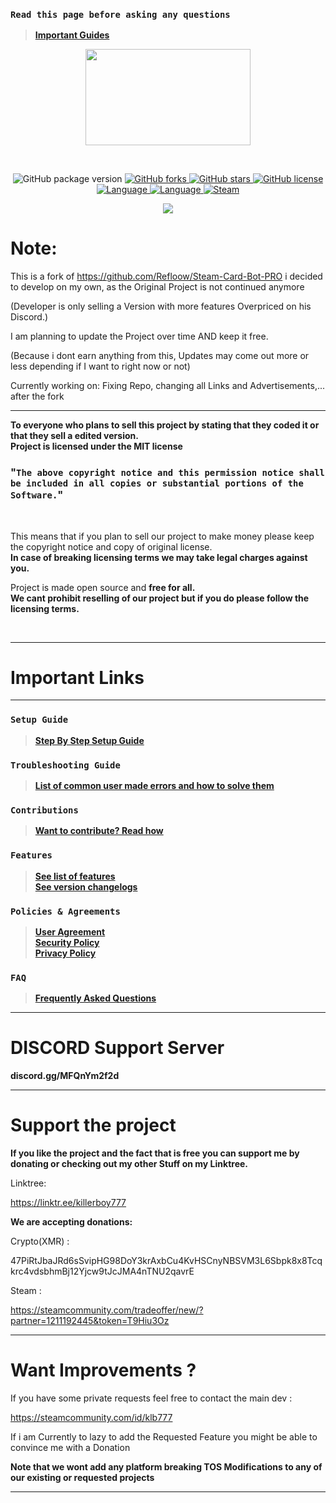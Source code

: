 ### `Read this page before asking any questions`
> **[Important Guides](https://github.com/killerboyyy777/Steam-Card-Bot-PRO#important-links)**<br>

<p align="center">
<img width="264.6" height="154" src="https://i.imgur.com/PUCBfA6.png">
</p>

<br>

<p align= "center">
  <img src="https://img.shields.io/github/package-json/v/killerboyyy777/Steam-Card-Bot-PRO.svg" alt="GitHub package version">
  </a>
    <a href="https://github.com/Refloow/Steam-Card-Bot-PRO/network" target="_blank">
  <img src="https://img.shields.io/github/forks/killerboyyy777/Steam-Card-Bot-PRO.svg?style=plastic" alt="GitHub forks">
  </a>
    <a href="https://github.com/Refloow/Steam-Card-Bot-PRO/stargazers" target="_blank">
  <img src="https://img.shields.io/github/stars/killerboyyy777/Steam-Card-Bot-PRO.svg?style=plastic" alt="GitHub stars">
  </a>
    <a href="https://raw.githubusercontent.com/killerboyyy777/Steam-Card-Bot-PRO/master/LICENSE">
  <img src="https://img.shields.io/badge/license-MIT-blue.svg?style=plastic" alt="GitHub license">
  </a>
    <a href="https://en.wikipedia.org/wiki/Node.js" target="_blank">
  <img src="https://img.shields.io/badge/Uses-Node.js-green" alt="Language">
  </a>
    <a href="https://en.wikipedia.org/wiki/JavaScript" target="_blank">
  <img src="https://img.shields.io/badge/language-JavaScript-yellow.svg" alt="Language">
  </a>
    <a href="https://steamcommunity.com/tradeoffer/new/?partner=1211192445&token=T9Hiu3Oz" target="_blank">
  <img src="https://img.shields.io/badge/steam-donate-yellow.svg" alt="Steam">
  </a>
</p>

<p align= "center">
  <a href="https://linktr.ee/killerboy777" target="_blank">
  <img src="https://img.shields.io/badge/-My%Linktree-red">
  </a>
</p>


# Note:
This is a fork of https://github.com/Refloow/Steam-Card-Bot-PRO i decided to develop on my own, as the Original Project is not continued anymore

(Developer is only selling a Version with more features Overpriced on his Discord.)

I am planning to update the Project over time AND keep it free. 

(Because i dont earn anything from this, Updates may come out more or less depending if I want to right now or not)


Currently working on: Fixing Repo, changing all Links and Advertisements,... after the fork

<hr>

**To everyone who plans to sell this project by stating that they coded it or that they sell a edited version.**<br>
**Project is licensed under the MIT license**<br>

### "`The above copyright notice and this permission notice shall be included in all copies or substantial portions of the Software.`"<br>

<br>

This means that if you plan to sell our project to make money please keep the copyright notice and copy of original license. <br>
**In case of breaking licensing terms we may take legal charges against you.**

Project is made open source and **free for all.**<br>
**We cant prohibit reselling of our project but if you do please follow the licensing terms.**<br> 

<br>
<hr>

# Important Links

<hr>

### `Setup Guide`
> **[Step By Step Setup Guide](https://github.com/killerboyyy777/Steam-Card-Bot-PRO/wiki)**<br>
### `Troubleshooting Guide`
> **[List of common user made errors and how to solve them](https://refloow.com/Open-Source-Projects/troubleshooting)**<br>
### `Contributions`
> **[Want to contribute? Read how](https://github.com/killerboyyy777/Steam-Card-Bot-PRO/blob/master/.github/CONTRIBUTING.md)**<br>
### `Features`
> **[See list of features](https://github.com/killerboyyy777/Steam-Card-Bot-PRO/blob/master/.github/FEATURES.md)**<br>
> **[See version changelogs](https://github.com/killerboyyy777/Steam-Card-Bot-PRO/blob/master/.github/changelog.md)**<br>
### `Policies & Agreements`
> **[User Agreement](https://github.com/killerboyyy777/Steam-Card-Bot-PRO/blob/master/.github/USER_AGREEMENT.md)**<br>
> **[Security Policy](https://github.com/killerboyyy777/Steam-Card-Bot-PRO/security/policy)**<br>
> **[Privacy Policy](https://github.com/killerboyyy777/Steam-Card-Bot-PRO/blob/master/.github/PRIVACY.md)**<br>
### `FAQ`
> **[Frequently Asked Questions](https://github.com/killerboyyy777/Steam-Card-Bot-PRO/wiki/FAQ---Frequently-Asked-Questions)**<br>
<hr>

# DISCORD Support Server

**discord.gg/MFQnYm2f2d**

<hr>

# Support the project
**If you like the project and the fact that is free you can support me by donating or checking out my other Stuff on my Linktree.**

Linktree:

https://linktr.ee/killerboy777

**We are accepting donations:**

Crypto(XMR) :
  
47PiRtJbaJRd6sSvipHG98DoY3krAxbCu4KvHSCnyNBSVM3L6Sbpk8x8Tcqkrc4vdsbhmBj12Yjcw9tJcJMA4nTNU2qavrE
   
Steam :

https://steamcommunity.com/tradeoffer/new/?partner=1211192445&token=T9Hiu3Oz

<hr>

# Want Improvements ?

If you have some private requests feel free to contact the main dev :

https://steamcommunity.com/id/klb777<br>

If i am Currently to lazy to add the Requested Feature you might be able to convince me with a Donation

**Note that we wont add any platform breaking TOS Modifications to any of our existing or requested projects**


<hr>



